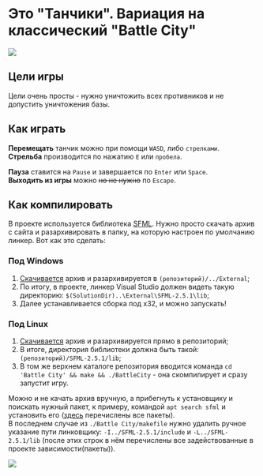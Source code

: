 # Это "Танчики". Вариация на классический "Battle City"
[![](https://imgur.com/uoIVYeY.jpg)](https://youtu.be/PedCPJIx4ss "Нажми для показа игрового процесса")
## Цели игры
Цели очень просты - нужно уничтожить всех противников и не допустить уничтожения базы.
## Как играть
**Перемещать** танчик можно при помощи `WASD`, либо `стрелками`.  
**Стрельба** производится по нажатию `E` или `пробела`.

**Пауза** ставится на `Pause` и завершается по `Enter` или `Space`.  
**Выходить из игры** можно ~~но не нужно~~ по `Escape`.  

## Как компилировать
В проекте используется библиотека [SFML](https://www.sfml-dev.org/). Нужно просто скачать архив с сайта и разархивировать в папку,
на которую настроен по умолчанию линкер. Вот как это сделать:

### Под Windows
1. [Скачивается](https://www.sfml-dev.org/files/SFML-2.5.1-windows-vc15-32-bit.zip) архив и разархивируется в `(репозиторий)/../External`;  
2. По итогу, в проекте, линкер Visual Studio должен видеть такую директорию: `$(SolutionDir)..\External\SFML-2.5.1\lib`;  
3. Далее устанавливается сборка под x32, и можно запускать!
### Под Linux
1. [Скачивается](https://www.sfml-dev.org/files/SFML-2.5.1-linux-gcc-64-bit.tar.gz) архив и разархивируется прямо в репозиторий;  
2. В итоге, директория библиотеки должна быть такой: `(репозиторий)/SFML-2.5.1/lib`;  
3. В том же верхнем каталоге репозитория вводится команда `cd 'Battle City' && make && ./BattleCity` - она скомпилирует и сразу запустит игру.

Можно и не качать архив вручную, а прибегнуть к установщику и поискать нужный пакет, к примеру, командой `apt search sfml` и установить его
([здесь](https://www.sfml-dev.org/faq.php#build-use) перечислены все пакеты).  
В последнем случае из `./Battle City/makefile` нужно удалить ручное указание пути линковщику: `-I../SFML-2.5.1/include` и `-L../SFML-2.5.1/lib`
(после этих строк в нём перечислены все задействованные в проекте зависимости(пакеты)).
  
![](https://imgur.com/1isc5B1.jpg)
